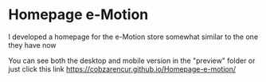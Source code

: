 # Homepage e-Motion

I developed a homepage for the e-Motion store somewhat similar to the one they have now

You can see both the desktop and mobile version in the "preview" folder or just click this link https://cobzarencur.github.io/Homepage-e-motion/
